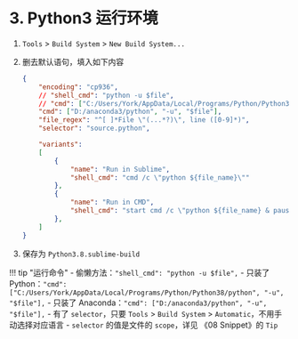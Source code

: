# 3. Python3 运行环境

1. `Tools` > `Build System` > `New Build System...`
2. 删去默认语句，填入如下内容

    ```json
    {
        "encoding": "cp936",
        // "shell_cmd": "python -u $file",
        // "cmd": ["C:/Users/York/AppData/Local/Programs/Python/Python38/python", "-u", "$file"],
        "cmd": ["D:/anaconda3/python", "-u", "$file"],
        "file_regex": "^[ ]*File \"(...*?)\", line ([0-9]*)",
        "selector": "source.python",

        "variants":
        [
            {
                "name": "Run in Sublime",
                "shell_cmd": "cmd /c \"python ${file_name}\""
            },
            {
                "name": "Run in CMD",
                "shell_cmd": "start cmd /c \"python ${file_name} & pause\""
            },
        ]
    }
    ```

3. 保存为 `Python3.8.sublime-build`

!!! tip "运行命令"
    - 偷懒方法：`"shell_cmd": "python -u $file",`
    - 只装了 Python：`"cmd": ["C:/Users/York/AppData/Local/Programs/Python/Python38/python", "-u", "$file"],`
    - 只装了 Anaconda：`"cmd": ["D:/anaconda3/python", "-u", "$file"],`
    - 有了 `selector`，只要 `Tools` > `Build System` > `Automatic`，不用手动选择对应语言
    - `selector` 的值是文件的 `scope`，详见 《08 Snippet》的 `Tip`
